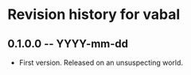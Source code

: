 # Revision history for vabal

## 0.1.0.0 -- YYYY-mm-dd

* First version. Released on an unsuspecting world.
